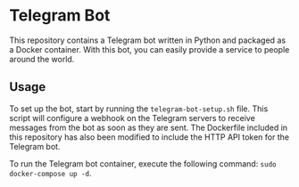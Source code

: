 # Telegram Bot
This repository contains a Telegram bot written in Python and packaged as a Docker container. With this bot, you can easily provide a service to people around the world.

## Usage
To set up the bot, start by running the `telegram-bot-setup.sh` file. This script will configure a webhook on the Telegram servers to receive messages from the bot as soon as they are sent. The Dockerfile included in this repository has also been modified to include the HTTP API token for the Telegram bot.

To run the Telegram bot container, execute the following command: `sudo docker-compose up -d`.
